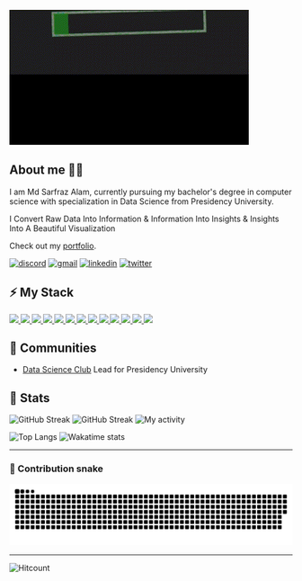![image.gif](https://raw.githubusercontent.com/mdsarfraz2002/mdsarfraz2002/main/sarf.gif)

## About me 👦🏻
I am Md Sarfraz Alam, currently pursuing my bachelor's degree in computer science with specialization in Data Science from Presidency University.

I Convert Raw Data Into Information & Information Into Insights & Insights Into A Beautiful Visualization

Check out my [portfolio](https://mdsarfraz2002.github.io/portfolio/).

<a href="https://discord.gg/6p4Yyvcs"><img src="https://img.shields.io/badge/Discord-7289DA?style=for-the-badge&logo=discord&logoColor=white" alt="discord"></a>
<a href="mailto:mdsarfraz0202@gmail.com"><img src="https://img.shields.io/badge/Gmail-D14836?style=for-the-badge&logo=gmail&logoColor=white" alt="gmail"></a>
<a href="https://www.linkedin.com/in/mdsarfraz2002/"><img src="https://img.shields.io/badge/LinkedIn-0077B5?style=for-the-badge&logo=linkedin&logoColor=white" alt="linkedin"></a>
<a href="https://twitter.com/mdsarfraz0202"><img src="https://img.shields.io/badge/Twitter-1DA1F2?style=for-the-badge&logo=twitter&logoColor=white" alt="twitter"></a>

## ⚡ My Stack
<p align="left"> 
  <a href="https://www.python.org/"> <img src="https://skillicons.dev/icons?i=python" /> </a>
   <a href="https://www.java.com/en//"> <img src="https://skillicons.dev/icons?i=java" /> </a>
  <a href="https://devdocs.io/c/"> <img src="https://skillicons.dev/icons?i=c" /> </a>
  <a href="https://cplusplus.com/"> <img src="https://skillicons.dev/icons?i=cpp" /> </a>
  <a href="https://www.mysql.com/"> <img src="https://skillicons.dev/icons?i=mysql" /> </a>
  <a href="https://www.w3.org/Style/CSS/Overview.en.html"> <img src="https://skillicons.dev/icons?i=css" /> </a>
  <a href="https://developer.mozilla.org/en-US/docs/Web/HTML"> <img src="https://skillicons.dev/icons?i=html" /> </a>
  <a href="https://developer.mozilla.org/en-US/docs/Web/JavaScript"> <img src="https://skillicons.dev/icons?i=js" /> </a>
  <a href="https://cloud.google.com/document-ai"> <img src="https://skillicons.dev/icons?i=ai" /> </a>
  <a href="https://www.php.net/"> <img src="https://skillicons.dev/icons?i=php" /> </a>
  <a href="https://www.r-project.org/about.html"> <img src="https://skillicons.dev/icons?i=r" /> </a>
  <a href="https://www.tensorflow.org/"> <img src="https://skillicons.dev/icons?i=tensorflow" /> </a>
    <a href="https://crimeandpunishmentinindia.wordpress.com/"> <img src="https://skillicons.dev/icons?i=wordpress" /> </a>
</p>

## 👥 Communities
* [Data Science Club](https://www.linkedin.com/company/forge-dsc/) Lead for Presidency University

## 💬 Stats
![GitHub Streak](https://github-readme-stats.vercel.app/api?username=mdsarfraz2002&count_private=true&show_icons=true&theme=react)
![GitHub Streak](https://streak-stats.demolab.com/?user=mdsarfraz2002&theme=react)
![My activity](https://github-readme-activity-graph.cyclic.app/graph?username=mdsarfraz2002&theme=react-dark)

![Top Langs](https://github-readme-stats.vercel.app/api/top-langs/?username=mdsarfraz2002&layout=compact&langs_count=10&theme=react)
![Wakatime stats](https://github-readme-stats.vercel.app/api/wakatime?username=mdsarfraz2002&theme=react)

---

### 🐍 Contribution snake

<picture>
  <source media="(prefers-color-scheme: dark)" srcset="https://raw.githubusercontent.com/getlost01/getlost01/output/github-contribution-grid-snake-dark.svg">
  <source media="(prefers-color-scheme: light)" srcset="https://raw.githubusercontent.com/getlost01/getlost01/output/github-contribution-grid-snake.svg">
  <img alt="github contribution grid snake animation" src="https://raw.githubusercontent.com/getlost01/getlost01/output/github-contribution-grid-snake.svg">
</picture>


---

![Hitcount](https://komarev.com/ghpvc/?username=mdsarfraz2002&color=blue&style=for-the-badge)




